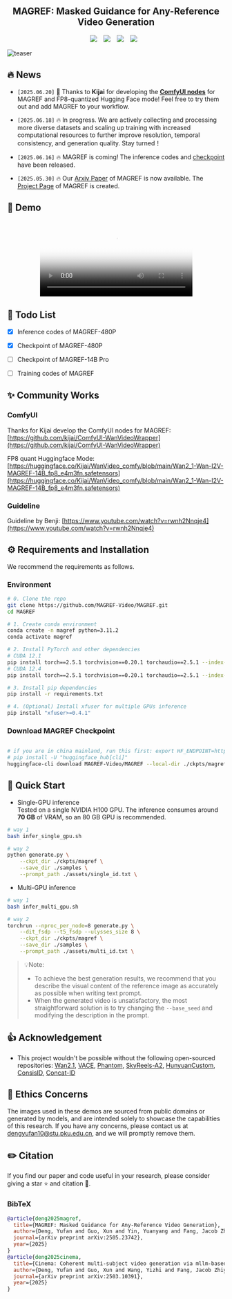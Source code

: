 <div align="center">

## MAGREF: Masked Guidance for Any-Reference Video Generation

<a href="https://arxiv.org/abs/2505.23742"><img src="https://img.shields.io/badge/Arxiv-2505.20292-b31b1b.svg?logo=arXiv"></a> &ensp;
<a href="http://magref-video.github.io/"><img src="https://img.shields.io/static/v1?label=Project&message=Page&color=blue&logo=github-pages"></a> &ensp;
<a href="https://huggingface.co/MAGREF-Video/MAGREF/tree/main"><img src="https://img.shields.io/static/v1?label=%F0%9F%A4%96%20HuggingFace&message=Models&color=green"></a> &ensp;
<a href="https://modelscope.cn/models/MAGREF/magref/files"><img src="https://img.shields.io/static/v1?label=%F0%9F%9A%80%20ModelScope&message=Models&color=brightgreen"></a> &ensp;



</div>





![teaser](./assets/teaser.png)


## 🔥 News
* `[2025.06.20]` 🙏 Thanks to **Kijai** for developing the [**ComfyUI nodes**](https://github.com/kijai/ComfyUI-WanVideoWrapper) for MAGREF and FP8-quantized Hugging Face mode! Feel free to try them out and add MAGREF to your workflow.

* `[2025.06.18]`  🔥 In progress. We are actively collecting and processing more diverse datasets and scaling up training with increased computational resources to further improve resolution, temporal consistency, and generation quality.
 Stay turned！

* `[2025.06.16]`  🔥 MAGREF is coming! The inference codes and [checkpoint](https://huggingface.co/MAGREF-Video/MAGREF/tree/main) have been released.

* `[2025.05.30]`  🔥 Our [Arxiv Paper](https://arxiv.org/abs/2505.23742) of MAGREF is now available.  The [Project Page](https://magref-video.github.io/) of MAGREF is created.

## 🎥 Demo





<div align="center">
  <video src="https://github.com/user-attachments/assets/cb447a53-f753-44ad-b975-d33ebde2a237" width="70%" poster="./assets/video_poster.png"> </video>
</div>

## 📑 Todo List
- [x] Inference codes of MAGREF-480P
- [x] Checkpoint of MAGREF-480P
- [ ] Checkpoint of MAGREF-14B Pro
- [ ] Training codes of MAGREF


## ✨ Community Works
### ComfyUI
Thanks for Kijai develop the ComfyUI nodes for MAGREF:
[https://github.com/kijai/ComfyUI-WanVideoWrapper](https://github.com/kijai/ComfyUI-WanVideoWrapper)

FP8 quant Huggingface Mode: [https://huggingface.co/Kijai/WanVideo_comfy/blob/main/Wan2_1-Wan-I2V-MAGREF-14B_fp8_e4m3fn.safetensors](https://huggingface.co/Kijai/WanVideo_comfy/blob/main/Wan2_1-Wan-I2V-MAGREF-14B_fp8_e4m3fn.safetensors)

### Guideline
Guideline by Benji: [https://www.youtube.com/watch?v=rwnh2Nnqje4](https://www.youtube.com/watch?v=rwnh2Nnqje4)


## ⚙️ Requirements and Installation
We recommend the requirements as follows.

### Environment

```bash
# 0. Clone the repo
git clone https://github.com/MAGREF-Video/MAGREF.git
cd MAGREF

# 1. Create conda environment
conda create -n magref python=3.11.2
conda activate magref

# 2. Install PyTorch and other dependencies
# CUDA 12.1
pip install torch==2.5.1 torchvision==0.20.1 torchaudio==2.5.1 --index-url https://download.pytorch.org/whl/cu121
# CUDA 12.4
pip install torch==2.5.1 torchvision==0.20.1 torchaudio==2.5.1 --index-url https://download.pytorch.org/whl/cu124

# 3. Install pip dependencies
pip install -r requirements.txt

# 4. (Optional) Install xfuser for multiple GPUs inference
pip install "xfuser>=0.4.1"
```


### Download MAGREF Checkpoint

```bash

# if you are in china mainland, run this first: export HF_ENDPOINT=https://hf-mirror.com
# pip install -U "huggingface_hub[cli]"
huggingface-cli download MAGREF-Video/MAGREF --local-dir ./ckpts/magref

```


## 🤗 Quick Start
- Single-GPU inference
<br>Tested on a single NVIDIA H100 GPU.
  The inference consumes around **70 GB** of VRAM, so an 80 GB GPU is recommended.
```bash
# way 1
bash infer_single_gpu.sh

# way 2
python generate.py \
    --ckpt_dir ./ckpts/magref \
    --save_dir ./samples \
    --prompt_path ./assets/single_id.txt \
```

- Multi-GPU inference
```bash
# way 1
bash infer_multi_gpu.sh

# way 2
torchrun --nproc_per_node=8 generate.py \
    --dit_fsdp --t5_fsdp --ulysses_size 8 \
    --ckpt_dir ./ckpts/magref \
    --save_dir ./samples \
    --prompt_path ./assets/multi_id.txt \
```
> 💡Note: 
> * To achieve the best generation results, we recommend that you describe the visual content of the reference image as accurately as possible when writing text prompt.
> * When the generated video is unsatisfactory, the most straightforward solution is to try changing the `--base_seed` and modifying the description in the prompt.


## 👍 Acknowledgement

* This project wouldn't be possible without the following open-sourced repositories: [Wan2.1](https://github.com/Wan-Video/Wan2.1), [VACE](https://github.com/ali-vilab/VACE), [Phantom](https://github.com/Phantom-video/Phantom), [SkyReels-A2](https://github.com/SkyworkAI/SkyReels-A2), [HunyuanCustom](https://github.com/Tencent-Hunyuan/HunyuanCustom), [ConsisID](https://github.com/PKU-YuanGroup/ConsisID), [Concat-ID](https://github.com/ML-GSAI/Concat-ID)

## 📧 Ethics Concerns
The images used in these demos are sourced from public domains or generated by models, and are intended solely to showcase the capabilities of this research. If you have any concerns, please contact us at dengyufan10@stu.pku.edu.cn, and we will promptly remove them.

## ✏️ Citation

If you find our paper and code useful in your research, please consider giving a star :star: and citation :pencil:.

### BibTeX
```bibtex
@article{deng2025magref,
  title={MAGREF: Masked Guidance for Any-Reference Video Generation},
  author={Deng, Yufan and Guo, Xun and Yin, Yuanyang and Fang, Jacob Zhiyuan and Yang, Yiding and Wang, Yizhi and Yuan, Shenghai and Wang, Angtian and Liu, Bo and Huang, Haibin and others},
  journal={arXiv preprint arXiv:2505.23742},
  year={2025}
}
@article{deng2025cinema,
  title={Cinema: Coherent multi-subject video generation via mllm-based guidance},
  author={Deng, Yufan and Guo, Xun and Wang, Yizhi and Fang, Jacob Zhiyuan and Wang, Angtian and Yuan, Shenghai and Yang, Yiding and Liu, Bo and Huang, Haibin and Ma, Chongyang},
  journal={arXiv preprint arXiv:2503.10391},
  year={2025}
}
```
